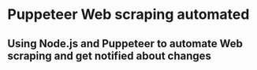 # Puppeteer Web scraping automated
## Using Node.js and Puppeteer to automate Web scraping and get notified about changes

